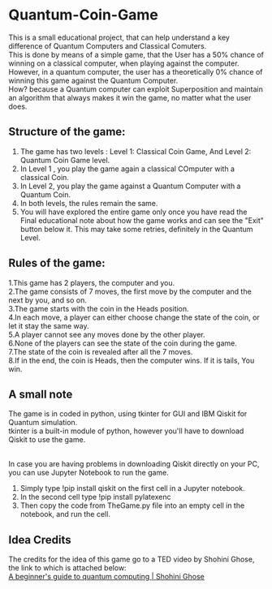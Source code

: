 # Quantum-Coin-Game

This is a small educational project, that can help understand a key difference of Quantum Computers and Classical Comuters. <br>
This is done by means of a simple game, that the User has a 50% chance of winning on a classical computer, when playing against the computer. <br>
However, in a quantum computer, the user has a theoretically 0% chance of winning this game against the Quantum Computer. <br>
How? because a Quantum computer can exploit Superposition and maintain an algorithm that always makes it win the game, no matter what the user does. <br>

## Structure of the game:
1. The game has two levels : Level 1: Classical Coin Game, And Level 2: Quantum Coin Game level. <br>
2. In Level 1 , you play the game again a classical COmputer with a classical Coin. <br>
3. In Level 2, you play the game against a Quantum Computer with a Quantum Coin. <br>
4. In both levels, the rules remain the same. <br>
5. You will have explored the entire game only once you have read the Final educational note about how the game works and can see the "Exit" button below it. This may take some retries, definitely in the Quantum Level. 

## Rules of the game:
1.This game has 2 players, the computer and you.<br>
2.The game consists of 7 moves, the first move by the computer and the next by you, and so on.<br>
3.The game starts with the coin in the Heads position. <br>
4.In each move, a player can either choose change the state of the coin, or let it stay the same way.<br>
5.A player cannot see any moves done by the other player.<br>
6.None of the players can see the state of the coin during the game.<br>
7.The state of the coin is revealed after all the 7 moves.<br>
8.If in the end, the coin is Heads, then the computer wins. If it is tails, You win.

## A small note
The game is in coded in python, using tkinter for GUI and IBM Qiskit for Quantum simulation.<br>
tkinter is a built-in module of python, however you'll have to download Qiskit to use the game. <br><br>

In case you are having problems in downloading Qiskit directly on your PC, you can use Jupyter Notebook to run the game. <br> 
1. Simply type !pip install qiskit on the first cell in a Jupyter notebook.
2. In the second cell type !pip install pylatexenc
3. Then copy the code from TheGame.py file into an empty cell in the notebook, and run the cell. <br>


## Idea Credits
The credits for the idea of this game go to a TED video by Shohini Ghose, the link to which is attached below:<br>
[A beginner's guide to quantum computing | Shohini Ghose](https://www.youtube.com/watch?v=QuR969uMICM&t=62s)
